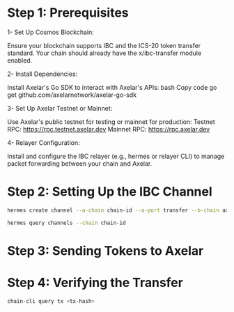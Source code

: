 # Step 1: Prerequisites

1- Set Up Cosmos Blockchain:

Ensure your blockchain supports IBC and the ICS-20 token transfer standard.
Your chain should already have the x/ibc-transfer module enabled.

2- Install Dependencies:

Install Axelar's Go SDK to interact with Axelar's APIs:
bash
Copy code
go get github.com/axelarnetwork/axelar-go-sdk

3- Set Up Axelar Testnet or Mainnet:

Use Axelar's public testnet for testing or mainnet for production:
Testnet RPC: https://rpc.testnet.axelar.dev
Mainnet RPC: https://rpc.axelar.dev

4- Relayer Configuration:

Install and configure the IBC relayer (e.g., hermes or relayer CLI) to manage packet forwarding between your chain and Axelar.

# Step 2: Setting Up the IBC Channel

```sh
hermes create channel --a-chain chain-id --a-port transfer --b-chain axelar-testnet --b-port transfer --order unordered --version ics20-1
```

```sh
hermes query channels --chain chain-id
```

# Step 3: Sending Tokens to Axelar

# Step 4: Verifying the Transfer

```sh
chain-cli query tx <tx-hash>
```